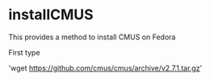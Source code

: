 # installCMUS
This provides a method to install CMUS on Fedora

First type

'wget https://github.com/cmus/cmus/archive/v2.7.1.tar.gz'
